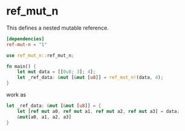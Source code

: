 # ref_mut_n

This defines a nested mutable reference.

```toml
[dependencies]
ref-mut-n = "1"
```

```rs
use ref_mut_n::ref_mut_n;

fn main() {
    let mut data = [[0u8; 3]; 4];
    let _ref_data: &mut [&mut [u8]] = ref_mut_n!(data, 4);
}
```

work as

```rs
let _ref_data: &mut [&mut [u8]] = {
    let [ref mut a0, ref mut a1, ref mut a2, ref mut a3] = data;
    &mut[a0, a1, a2, a3]
}
```
